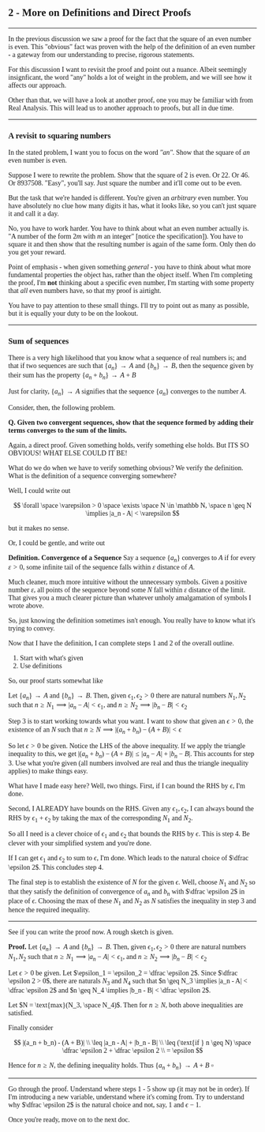 <span style='font-family: Calibri'>

## 2 - More on Definitions and Direct Proofs

</span>

---

<span style='font-family: Bahnschrift;'>

In the previous discussion we saw a proof for the fact that the square of an even number is even. This "obvious" fact was proven with the help of the definition of an even number - a gateway from our understanding to precise, rigorous statements.

For this discussion I want to revisit the proof and point out a nuance. Albeit seemingly insignficant, the word "any" holds a lot of weight in the problem, and we will see how it affects our approach.

Other than that, we will have a look at another proof, one you may be familiar with from Real Analysis. This will lead us to another approach to proofs, but all in due time. <!-- I want to point out the whole if a then b requires argument/construction thing with this. Also quantifiers. -->

---

<span style='font-family: Calibri'>

### A revisit to squaring numbers

</span>

In the stated problem, I want you to focus on the word *"an"*. Show that the square of *an* even number is even.

Suppose I were to rewrite the problem. Show that the square of $2$ is even. Or $22$. Or $46$. Or $8937508$. "Easy", you'll say. Just square the number and it'll come out to be even.

But the task that we're handed is different. You're given an *arbitrary* even number. You have absolutely no clue how many digits it has, what it looks like, so you can't just square it and call it a day.

No, you have to work harder. You have to think about what an even number actually is. "A number of the form $2m$ with $m$ an integer" [notice the specification]). You have to square it and then show that the resulting number is again of the same form. Only then do you get your reward.

Point of emphasis - when given something *general* - you have to think about what more fundamental properties the object has, rather than the object itself. When I'm completing the proof, I'm **not** thinking about a specific even number, I'm starting with some property that *all* even numbers have, so that my proof is airtight.

You have to pay attention to these small things. I'll try to point out as many as possible, but it is equally your duty to be on the lookout.

---

<span style='font-family: Calibri'>

### Sum of sequences

</span>

There is a very high likelihood that you know what a sequence of real numbers is; and that if two sequences are such that $\{a_n\} \rightarrow A$ and $\{b_n\} \rightarrow B$, then the sequence given by their sum has the property $\{a_n + b_n\} \rightarrow A + B$

Just for clarity, $\{a_n\} \rightarrow A$ signifies that the sequence $\{a_n\}$ converges to the number $A$.

Consider, then, the following problem.

**Q. Given two convergent sequences, show that the sequence formed by adding their terms converges to the sum of the limits.**

Again, a direct proof. Given something holds, verify something else holds. But ITS SO OBVIOUS! WHAT ELSE COULD IT BE!

What do we do when we have to verify something obvious? We verify the definition. What is the definition of a sequence converging somewhere?

Well, I could write out

$$
\forall \space \varepsilon > 0 \space \exists \space N \in \mathbb N, \space n \geq N \implies |a_n - A| < \varepsilon
$$

but it makes no sense.

Or, I could be gentle, and write out

**Definition. Convergence of a Sequence** Say a sequence $\{a_n\}$ converges to $A$ if for every $\varepsilon > 0$, some infinite tail of the sequence falls within $\varepsilon$ distance of $A$.

Much cleaner, much more intuitive without the unnecessary symbols. Given a positive number $\varepsilon$, all points of the sequence beyond some $N$ fall within $\varepsilon$ distance of the limit. That gives you a much clearer picture than whatever unholy amalgamation of symbols I wrote above.

So, just knowing the definition sometimes isn't enough. You really have to know what it's trying to convey.

Now that I have the definition, I can complete steps 1 and 2 of the overall outline.

1. Start with what's given
1. Use definitions

So, our proof starts somewhat like

Let $\{a_n\} \rightarrow A$ and $\{b_n\} \rightarrow B$. Then, given $\epsilon_1, \epsilon_2 > 0$ there are natural numbers $N_1, N_2$ such that $n \geq N_1 \implies |a_n - A| < \epsilon_1$, and $n \geq N_2 \implies |b_n - B| < \epsilon_2$

Step 3 is to start working towards what you want. I want to show that given an $\epsilon > 0$, the existence of an $N$ such that $n \geq N \implies |(a_n + b_n) - (A + B)| < \epsilon$

So let $\epsilon > 0$ be given. Notice the LHS of the above inequality. If we apply the triangle inequality to this, we get $|(a_n + b_n) - (A+B)| \leq |a_n - A| + |b_n - B|$. This accounts for step 3. Use what you're given (all numbers involved are real and thus the triangle inequality applies) to make things easy.

What have I made easy here? Well, two things. First, if I can bound the RHS by $\epsilon$, I'm done.

Second, I ALREADY have bounds on the RHS. Given any $\epsilon_1, \epsilon_2$, I can always bound the RHS by $\epsilon_1 + \epsilon_2$ by taking the $\text{max}$ of the corresponding $N_1$ and $N_2$.

So all I need is a clever choice of $\epsilon_1$ and $\epsilon_2$ that bounds the RHS by $\epsilon$. This is step 4. Be clever with your simplified system and you're done.

If I can get $\epsilon_1$ and $\epsilon_2$ to sum to $\epsilon$, I'm done. Which leads to the natural choice of $\dfrac \epsilon 2$. This concludes step 4.

The final step is to establish the existence of $N$ for the given $\epsilon$. Well, choose $N_1$ and $N_2$ so that they satisfy the definition of convergence of $a_n$ and $b_n$ with $\dfrac \epsilon 2$ in place of $\epsilon$. Choosing the max of these $N_1$ and $N_2$ as $N$ satisfies the inequality in step 3 and hence the required inequality.

---

See if you can write the proof now. A rough sketch is given.

**Proof.** Let $\{a_n\} \rightarrow A$ and $\{b_n\} \rightarrow B$. Then, given $\epsilon_1, \epsilon_2 > 0$ there are natural numbers $N_1, N_2$ such that $n \geq N_1 \implies |a_n - A| < \epsilon_1$, and $n \geq N_2 \implies |b_n - B| < \epsilon_2$

Let $\epsilon > 0$ be given. Let $\epsilon_1 = \epsilon_2 = \dfrac \epsilon 2$. Since $\dfrac \epsilon 2 > 0$, there are naturals $N_3$ and $N_4$ such that $n \geq N_3 \implies |a_n - A| < \dfrac \epsilon 2$ and $n \geq N_4 \implies |b_n - B| < \dfrac \epsilon 2$.

Let $N = \text{max}(N_3, \space N_4)$. Then for $n \geq N$, both above inequalities are satisfied.

Finally consider

$$
|(a_n + b_n) - (A + B)| \\
\leq |a_n - A| + |b_n - B| \\
\leq (\text{if } n \geq N) \space \dfrac \epsilon 2 + \dfrac \epsilon 2 \\
= \epsilon
$$

Hence for $n \geq N$, the defining inequality holds. Thus $\{a_n + b_n\} \rightarrow A + B$ $\square$

---

Go through the proof. Understand where steps 1 - 5 show up (it may not be in order). If I'm introducing a new variable, understand where it's coming from. Try to understand why $\dfrac \epsilon 2$ is the natural choice and not, say, $1$ and $\epsilon - 1$.

Once you're ready, move on to the next doc.
</span>